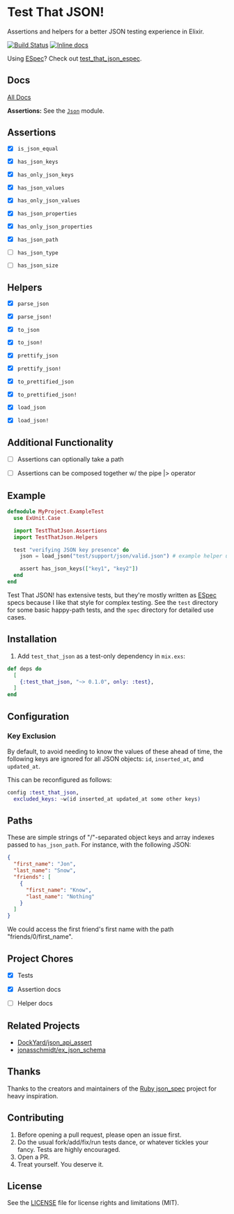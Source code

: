 # Test That JSON!

Assertions and helpers for a better JSON testing experience in Elixir.

[![Build Status](https://travis-ci.org/facto/test_that_json.svg?branch=master)](https://travis-ci.org/facto/test_that_json)
[![Inline docs](http://inch-ci.org/github/facto/test_that_json.svg)](http://inch-ci.org/github/facto/test_that_json)

Using [ESpec](https://github.com/antonmi/espec)? Check out [test_that_json_espec](https://github.com/facto/test_that_json_espec).


## Docs

[All Docs](https://hexdocs.pm/test_that_json/api-reference.html)

**Assertions:** See the [`Json`](https://hexdocs.pm/test_that_json/TestThatJson.Json.html) module.


## Assertions

- [X] `is_json_equal`
- [X] `has_json_keys`
- [X] `has_only_json_keys`
- [X] `has_json_values`
- [X] `has_only_json_values`
- [X] `has_json_properties`
- [X] `has_only_json_properties`
- [X] `has_json_path`
- [ ] `has_json_type`
- [ ] `has_json_size`


## Helpers

- [X] `parse_json`
- [X] `parse_json!`
- [X] `to_json`
- [X] `to_json!`
- [X] `prettify_json`
- [X] `prettify_json!`
- [X] `to_prettified_json`
- [X] `to_prettified_json!`
- [X] `load_json`
- [X] `load_json!`


## Additional Functionality

- [ ] Assertions can optionally take a path
- [ ] Assertions can be composed together w/ the pipe |> operator


## Example

```elixir
defmodule MyProject.ExampleTest
  use ExUnit.Case

  import TestThatJson.Assertions
  import TestThatJson.Helpers

  test "verifying JSON key presence" do
    json = load_json("test/support/json/valid.json") # example helper use

    assert has_json_keys(["key1", "key2"])
  end
end
```

Test That JSON! has extensive tests, but they're mostly written as [ESpec](https://github.com/antonmi/espec) specs because I like that style for complex testing. See the `test` directory for some basic happy-path tests, and the `spec` directory for detailed use cases.


## Installation

1. Add `test_that_json` as a test-only dependency in `mix.exs`:

  ```elixir
  def deps do
    [
      {:test_that_json, "~> 0.1.0", only: :test},
    ]
  end
  ```


## Configuration

### Key Exclusion

By default, to avoid needing to know the values of these ahead of time, the following keys are ignored for all JSON objects: `id`, `inserted_at`, and `updated_at`.

This can be reconfigured as follows:

``` elixir
config :test_that_json,
  excluded_keys: ~w(id inserted_at updated_at some other keys)
```


## Paths

These are simple strings of "/"-separated object keys and array indexes passed to `has_json_path`. For instance, with the following JSON:

``` json
{
  "first_name": "Jon",
  "last_name": "Snow",
  "friends": [
    {
      "first_name": "Know",
      "last_name": "Nothing"
    }
  ]
}
```

We could access the first friend's first name with the path "friends/0/first_name".


## Project Chores

- [X] Tests
- [X] Assertion docs
- [ ] Helper docs


## Related Projects

- [DockYard/json_api_assert](https://github.com/DockYard/json_api_assert)
- [jonasschmidt/ex_json_schema](https://github.com/jonasschmidt/ex_json_schema)


## Thanks

Thanks to the creators and maintainers of the [Ruby json_spec](https://github.com/collectiveidea/json_spec) project for heavy inspiration.


## Contributing

1. Before opening a pull request, please open an issue first.
2. Do the usual fork/add/fix/run tests dance, or whatever tickles your fancy. Tests are highly encouraged.
3. Open a PR.
4. Treat yourself. You deserve it.


## License

See the [LICENSE](LICENSE.md) file for license rights and limitations (MIT).
